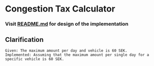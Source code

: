 # Congestion Tax Calculator

### Visit [README.md](README.md) for design of the implementation


## Clarification
    Given: The maximum amount per day and vehicle is 60 SEK.
    Implemented: Assuming that the maximum amount per single day for a specific vehicle is 60 SEK.
